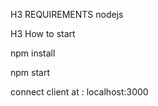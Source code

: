 H3 REQUIREMENTS
nodejs

H3 How to start

npm install

npm start

connect client at : localhost:3000


